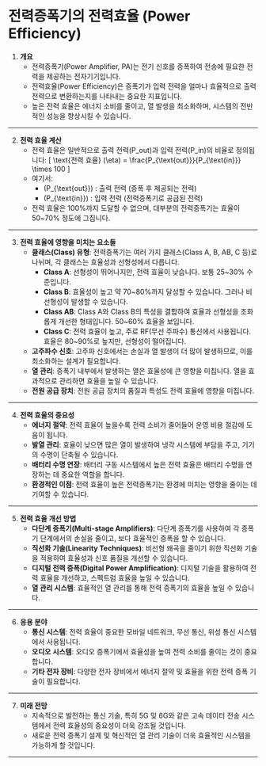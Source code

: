 # 전력증폭기의 전력효율 (Power Efficiency)

1. **개요**
   - 전력증폭기(Power Amplifier, PA)는 전기 신호를 증폭하여 전송에 필요한 전력을 제공하는 전자기기입니다.
   - 전력효율(Power Efficiency)은 증폭기가 입력 전력을 얼마나 효율적으로 출력 전력으로 변환하는지를 나타내는 중요한 지표입니다. 
   - 높은 전력 효율은 에너지 소비를 줄이고, 열 발생을 최소화하며, 시스템의 전반적인 성능을 향상시킬 수 있습니다.

---

2. **전력 효율 계산**
   - 전력 효율은 일반적으로 출력 전력(P_out)과 입력 전력(P_in)의 비율로 정의됩니다:
     \[
     \text{전력 효율} (\eta) = \frac{P_{\text{out}}}{P_{\text{in}}} \times 100
     \]
   - 여기서:
     - \(P_{\text{out}}\) : 출력 전력 (증폭 후 제공되는 전력)
     - \(P_{\text{in}}\) : 입력 전력 (전력증폭기로 공급된 전력)
   - 전력 효율은 100%까지 도달할 수 없으며, 대부분의 전력증폭기는 효율이 50~70% 정도에 그칩니다.

---

3. **전력 효율에 영향을 미치는 요소들**
   - **클래스(Class) 유형**: 전력증폭기는 여러 가지 클래스(Class A, B, AB, C 등)로 나뉘며, 각 클래스는 효율성과 선형성에서 다릅니다.
     - **Class A**: 선형성이 뛰어나지만, 전력 효율이 낮습니다. 보통 25~30% 수준입니다.
     - **Class B**: 효율성이 높고 약 70~80%까지 달성할 수 있습니다. 그러나 비선형성이 발생할 수 있습니다.
     - **Class AB**: Class A와 Class B의 특성을 결합하여 효율과 선형성을 조화롭게 개선한 형태입니다. 50~60% 효율을 보입니다.
     - **Class C**: 전력 효율이 높고, 주로 RF(무선 주파수) 통신에서 사용됩니다. 효율은 80~90%로 높지만, 선형성이 떨어집니다.
   - **고주파수 신호**: 고주파 신호에서는 손실과 열 발생이 더 많이 발생하므로, 이를 최소화하는 설계가 필요합니다.
   - **열 관리**: 증폭기 내부에서 발생하는 열은 효율성에 큰 영향을 미칩니다. 열을 효과적으로 관리하면 효율을 높일 수 있습니다.
   - **전원 공급 장치**: 전원 공급 장치의 품질과 특성도 전력 효율에 영향을 미칩니다.

---

4. **전력 효율의 중요성**
   - **에너지 절약**: 전력 효율이 높을수록 전력 소비가 줄어들어 운영 비용 절감에 도움이 됩니다.
   - **발열 관리**: 효율이 낮으면 많은 열이 발생하여 냉각 시스템에 부담을 주고, 기기의 수명이 단축될 수 있습니다.
   - **배터리 수명 연장**: 배터리 구동 시스템에서 높은 전력 효율은 배터리 수명을 연장하는 데 중요한 역할을 합니다.
   - **환경적인 이점**: 전력 효율이 높은 전력증폭기는 환경에 미치는 영향을 줄이는 데 기여할 수 있습니다.

---

5. **전력 효율 개선 방법**
   - **다단계 증폭기(Multi-stage Amplifiers)**: 다단계 증폭기를 사용하여 각 증폭기 단계에서의 손실을 줄이고, 보다 효율적인 증폭을 할 수 있습니다.
   - **직선화 기술(Linearity Techniques)**: 비선형 왜곡을 줄이기 위한 직선화 기술을 적용하여 효율성과 신호 품질을 개선할 수 있습니다.
   - **디지털 전력 증폭(Digital Power Amplification)**: 디지털 기술을 활용하여 전력 효율을 개선하고, 스펙트럼 효율을 높일 수 있습니다.
   - **열 관리 시스템**: 효율적인 열 관리를 통해 전력 증폭기의 효율을 높일 수 있습니다.

---

6. **응용 분야**
   - **통신 시스템**: 전력 효율이 중요한 모바일 네트워크, 무선 통신, 위성 통신 시스템에서 사용됩니다.
   - **오디오 시스템**: 오디오 증폭기에서 효율성을 높여 전력 소비를 줄이는 것이 중요합니다.
   - **기타 전자 장비**: 다양한 전자 장비에서 에너지 절약 및 효율을 위한 전력 증폭 기술이 필요합니다.

---

7. **미래 전망**
   - 지속적으로 발전하는 통신 기술, 특히 5G 및 6G와 같은 고속 데이터 전송 시스템에서 전력 효율성의 중요성이 더욱 강조될 것입니다.
   - 새로운 전력 증폭기 설계 및 혁신적인 열 관리 기술이 더욱 효율적인 시스템을 가능하게 할 것입니다.

---
